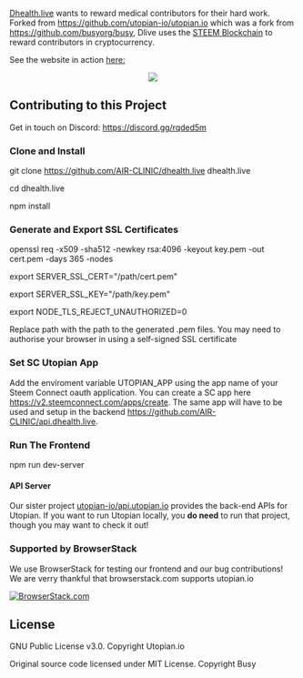 [Dhealth.live](https://dhealth.live) wants to reward medical contributors for their hard work. 
Forked from https://github.com/utopian-io/utopian.io which was a fork from https://github.com/busyorg/busy, Dlive uses the [STEEM Blockchain](https://steem.io) to reward contributors in cryptocurrency.

See the website in action [here:](https://dhealth.live)

<center><img src="https://steemitimages.com/DQmYgMbYHNtiNmA6TbSL34tNwaMvxsQu2o5zrDvnbDks8bY/image.png"/></center>
  
## Contributing to this Project
Get in touch on Discord: https://discord.gg/rqded5m

### Clone and Install
git clone https://github.com/AIR-CLINIC/dhealth.live dhealth.live

cd dhealth.live

npm install

### Generate and Export SSL Certificates
openssl req -x509 -sha512 -newkey rsa:4096 -keyout key.pem -out cert.pem -days 365 -nodes

export SERVER_SSL_CERT="/path/cert.pem"

export SERVER_SSL_KEY="/path/key.pem"

export NODE_TLS_REJECT_UNAUTHORIZED=0

Replace path with the path to the generated .pem files.
You may need to authorise your browser in using a self-signed SSL certificate


### Set SC Utopian App
Add the enviroment variable UTOPIAN_APP using the app name of your Steem Connect oauth application. You can create a SC app here https://v2.steemconnect.com/apps/create. The same app will have to be used and setup in the backend https://github.com/AIR-CLINIC/api.dhealth.live.

### Run The Frontend
npm run dev-server


#### API Server
Our sister project [utopian-io/api.utopian.io](https://github.com/utopian-io/api.utopian.io) provides the back-end APIs for Utopian. If you want to run Utopian locally, you **do need**  to run that project, though you may want to check it out!

### Supported by BrowserStack

We use BrowserStack for testing our frontend and our bug contributions! We are verry thankful that browserstack.com supports utopian.io

[![BrowserStack.com](https://d.pics/i/QmXLQMnAreyJ3WkXzAuK33ibbKejFxy4YASgq6diaYHsX5)](https://browserstack.com)

## License
GNU Public License v3.0. Copyright Utopian.io

Original source code licensed under MIT License. Copyright Busy 
